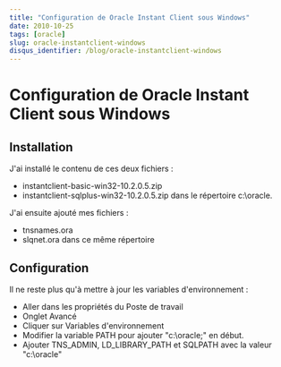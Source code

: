 ```yaml
---
title: "Configuration de Oracle Instant Client sous Windows"
date: 2010-10-25
tags: [oracle]
slug: oracle-instantclient-windows
disqus_identifier: /blog/oracle-instantclient-windows
---
```

# Configuration de Oracle Instant Client sous Windows

## Installation
J'ai installé le contenu de ces deux fichiers :

* instantclient-basic-win32-10.2.0.5.zip
* instantclient-sqlplus-win32-10.2.0.5.zip
dans le répertoire c:\oracle.

J'ai ensuite ajouté mes fichiers : 

* tnsnames.ora
* slqnet.ora
dans ce même répertoire

## Configuration

Il ne reste plus qu'à mettre à jour les variables d'environnement :

* Aller dans les propriétés du Poste de travail
* Onglet Avancé
* Cliquer sur Variables d'environnement
* Modifier la variable PATH pour ajouter "c:\oracle;" en début.
* Ajouter TNS_ADMIN, LD_LIBRARY_PATH et SQLPATH avec la valeur "c:\oracle"





